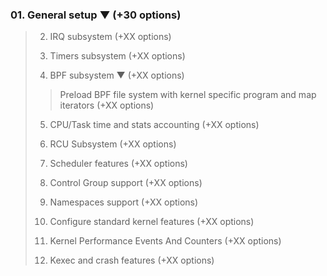 ### 01. General setup ▼ (+30 options)
 > 02. IRQ subsystem (+XX options)
 > 
 > 03. Timers subsystem (+XX options)
 > 
 > 04. BPF subsystem ▼ (+XX options)
 > 
  >> Preload BPF file system with kernel specific program and map iterators (+XX options)
 >
 > 05. CPU/Task time and stats accounting (+XX options)
 >
 > 06. RCU Subsystem (+XX options)
 >
 > 07. Scheduler features (+XX options)
 >
 > 08. Control Group support (+XX options)
 >
 > 09. Namespaces support (+XX options)
 >
 > 10. Configure standard kernel features (+XX options)
 >
 > 11. Kernel Performance Events And Counters (+XX options)
 >
 > 12. Kexec and crash features (+XX options)

<br />
